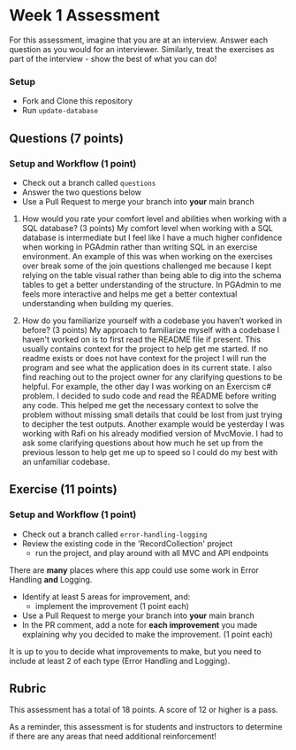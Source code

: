 # Week 1 Assessment

For this assessment, imagine that you are at an interview.  Answer each question as you would for an interviewer.  Similarly, treat the exercises as part of the interview - show the best of what you can do!

### Setup
* Fork and Clone this repository
* Run `update-database`

## Questions (7 points)

### Setup and Workflow (1 point)
* Check out a branch called `questions`
* Answer the two questions below
* Use a Pull Request to merge your branch into **your** main branch

1. How would you rate your comfort level and abilities when working with a SQL database? (3 points)
My comfort level when working with a SQL database is intermediate but I feel like I have a much higher confidence when working in PGAdmin rather than writing SQL in an exercise environment. An example of this was when working on the exercises over break some of the join questions challenged me because I kept relying on the table visual rather than being able to dig into the schema tables to get a better understanding of the structure. In PGAdmin to me feels more interactive and helps me get a better contextual understanding when building my queries. 

2. How do you familiarize yourself with a codebase you haven’t worked in before? (3 points)
My approach to familiarize myself with a codebase I haven't worked on is to first read the README file if present. This usually contains context for the project to help get me started. If no readme exists or does not have context for the project I will run the program and see what the application does in its current state. I also find reaching out to the project owner for any clarifying questions to be helpful. For example, the other day I was working on an Exercism c# problem. I decided to sudo code and read the README before writing any code. This helped me get the necessary context to solve the problem without missing small details that could be lost from just trying to decipher the test outputs.  Another example would be yesterday I was working with Rafi on his already modified version of MvcMovie. I had to ask some clarifying questions about how much he set up from the previous lesson to help get me up to speed so I could do my best with an unfamiliar codebase. 

## Exercise (11 points)

### Setup and Workflow (1 point)
* Check out a branch called `error-handling-logging`
* Review the existing code in the 'RecordCollection' project
	* run the project, and play around with all MVC and API endpoints

There are **many** places where this app could use some work in Error Handling **and** Logging.
* Identify at least 5 areas for improvement, and:
	* implement the improvement (1 point each)
* Use a Pull Request to merge your branch into **your** main branch
* In the PR comment, add a note for **each improvement** you made explaining why you decided to make the improvement. (1 point each)

It is up to you to decide what improvements to make, but you need to include at least 2 of each type (Error Handling and Logging).

## Rubric

This assessment has a total of 18 points.  A score of 12 or higher is a pass.

As a reminder, this assessment is for students and instructors to determine if there are any areas that need additional reinforcement!

